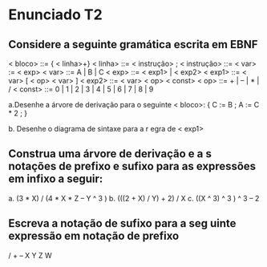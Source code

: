 Enunciado T2
=================

Considere a seguinte gramática escrita em EBNF
-----------------------------------------------

< bloco> ::= { < linha>+}
< linha> ::= < instrução> ;
< instrução> ::= < var> := < exp>
< var> ::= A | B | C
< exp> ::= < exp1> | < exp2>
< exp1> ::= < var> [ < op> < var> ]
< exp2> ::= < var> < op> < const>
< op> ::= + | – | * | /
< const> ::= 0 | 1 | 2 | 3 | 4 | 5 | 6 | 7 | 8 | 9

a.Desenhe a árvore de derivação para o seguinte < bloco>:
{ C := B ; A := C * 2 ; }

b. Desenhe o diagrama de sintaxe para a r egra de < exp1>

Construa uma árvore de derivação e a s notações de prefixo e sufixo para as
expressões em infixo a seguir:
----------------------------------------------------------------------------------------------------------

a. (3 * X) / (4 * X * Z – Y ^ 3 )
b. (((2 + X) / Y) + 2) / X
c. ((X ^ 3) ^ 3 ) ^ 3 – 2

Escreva a notação de sufixo para a seg uinte expressão em notação de prefixo
---------------------------------------------------------------------------------

/ + – X Y Z W 
